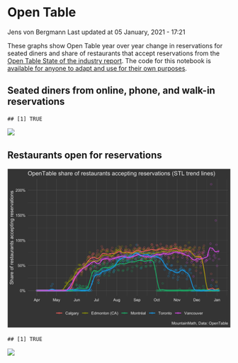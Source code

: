 Open Table
================
Jens von Bergmann
Last updated at 05 January, 2021 - 17:21

These graphs show Open Table year over year change in reservations for
seated diners and share of restaurants that accept reservations from the
[Open Table State of the industry
report](https://www.opentable.com/state-of-industry). The code for this
notebook is [available for anyone to adapt and use for their own
purposes](https://github.com/mountainMath/BCCovidSnippets/blob/main/open_table.Rmd).

## Seated diners from online, phone, and walk-in reservations

    ## [1] TRUE

![](https://bccovid.s3.ca-central-1.amazonaws.com/open_table_canada_cities.png)

## Restaurants open for reservations

<img src="open_table_files/figure-gfm/open-table-canada-cities-2-1.png" width="1050" />

    ## [1] TRUE

![](https://bccovid.s3.ca-central-1.amazonaws.com/open_table_canada_cities-2.png)
